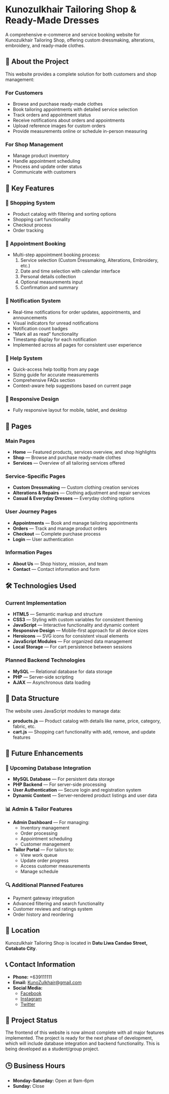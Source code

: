 
# Kunozulkhair Tailoring Shop & Ready-Made Dresses

A comprehensive e-commerce and service booking website for Kunozulkhair Tailoring Shop, offering custom dressmaking, alterations, embroidery, and ready-made clothes.

## 📌 About the Project

This website provides a complete solution for both customers and shop management:

### For Customers
- Browse and purchase ready-made clothes
- Book tailoring appointments with detailed service selection
- Track orders and appointment status
- Receive notifications about orders and appointments
- Upload reference images for custom orders
- Provide measurements online or schedule in-person measuring

### For Shop Management
- Manage product inventory
- Handle appointment scheduling
- Process and update order status
- Communicate with customers

## 🌟 Key Features

### 🛒 Shopping System
- Product catalog with filtering and sorting options
- Shopping cart functionality
- Checkout process
- Order tracking

### 📅 Appointment Booking
- Multi-step appointment booking process:
  1. Service selection (Custom Dressmaking, Alterations, Embroidery, etc.)
  2. Date and time selection with calendar interface
  3. Personal details collection
  4. Optional measurements input
  5. Confirmation and summary

### 🔔 Notification System
- Real-time notifications for order updates, appointments, and announcements
- Visual indicators for unread notifications
- Notification count badges
- "Mark all as read" functionality
- Timestamp display for each notification
- Implemented across all pages for consistent user experience

### 💬 Help System
- Quick-access help tooltip from any page
- Sizing guide for accurate measurements
- Comprehensive FAQs section
- Context-aware help suggestions based on current page

### 📱 Responsive Design
- Fully responsive layout for mobile, tablet, and desktop

## 📂 Pages

### Main Pages
- **Home** — Featured products, services overview, and shop highlights
- **Shop** — Browse and purchase ready-made clothes
- **Services** — Overview of all tailoring services offered

### Service-Specific Pages
- **Custom Dressmaking** — Custom clothing creation services
- **Alterations & Repairs** — Clothing adjustment and repair services
- **Casual & Everyday Dresses** — Everyday clothing options

### User Journey Pages
- **Appointments** — Book and manage tailoring appointments
- **Orders** — Track and manage product orders
- **Checkout** — Complete purchase process
- **Login** — User authentication

### Information Pages
- **About Us** — Shop history, mission, and team
- **Contact** — Contact information and form

## 🛠️ Technologies Used

### Current Implementation
- **HTML5** — Semantic markup and structure
- **CSS3** — Styling with custom variables for consistent theming
- **JavaScript** — Interactive functionality and dynamic content
- **Responsive Design** — Mobile-first approach for all device sizes
- **Heroicons** — SVG icons for consistent visual elements
- **JavaScript Modules** — For organized data management
- **Local Storage** — For cart persistence between sessions

### Planned Backend Technologies
- **MySQL** — Relational database for data storage
- **PHP** — Server-side scripting
- **AJAX** — Asynchronous data loading

## 🔄 Data Structure

The website uses JavaScript modules to manage data:
- **products.js** — Product catalog with details like name, price, category, fabric, etc.
- **cart.js** — Shopping cart functionality with add, remove, and update features

## 🚀 Future Enhancements

### 🔄 Upcoming Database Integration
- **MySQL Database** — For persistent data storage
- **PHP Backend** — For server-side processing
- **User Authentication** — Secure login and registration system
- **Dynamic Content** — Server-rendered product listings and user data

### 📊 Admin & Tailor Features
- **Admin Dashboard** — For managing:
  - Inventory management
  - Order processing
  - Appointment scheduling
  - Customer management
- **Tailor Portal** — For tailors to:
  - View work queue
  - Update order progress
  - Access customer measurements
  - Manage schedule

### 🔍 Additional Planned Features
- Payment gateway integration
- Advanced filtering and search functionality
- Customer reviews and ratings system
- Order history and reordering

## 📍 Location
Kunozulkhair Tailoring Shop is located in **Datu Liwa Candao Street, Cotabato City**.

## 📞 Contact Information
- **Phone:** +639111111
- **Email:** KunoZulkhair@gmail.com
- **Social Media:**
  - [Facebook](https://www.facebook.com/profile.php?id=61575972894049)
  - [Instagram](https://www.instagram.com/tailorshopdresses)
  - [Twitter](https://x.com/Shopdress12)

## 📑 Project Status
The frontend of this website is now almost complete with all major features implemented. The project is ready for the next phase of development, which will include database integration and backend functionality. This is being developed as a student/group project.

## 🕒 Business Hours
- **Monday-Saturday:** Open at 9am-6pm
- **Sunday:** Close
